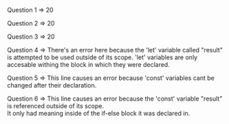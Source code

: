 Question 1 => 20

Question 2 => 20

Question 3 => 20

Question 4 => There's an error here because the 'let' variable called "result" is attempted to be used outside of its scope.
'let' variables are only accesable withing the block in which they were declared.

Question 5 => This line causes an error because 'const' variables cant be changed after their declaration.

Question 6 => This line causes an error because the 'const' variable "result" is referenced outside of its scope.  
It only had meaning inside of the if-else block it was declared in.
